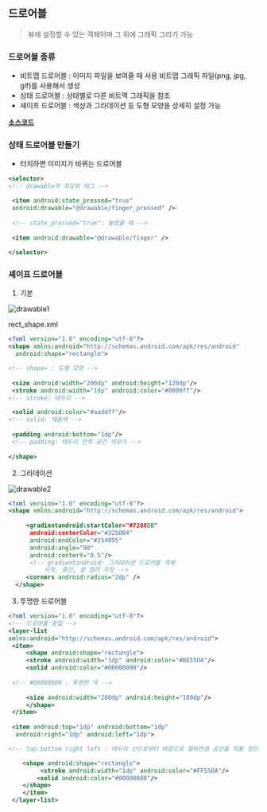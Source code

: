 ## 드로어블

> 뷰에 설정할 수 있는 객체이며 그 위에 그래픽 그리기 가능

### 드로어블 종류

- 비트맵 드로어블 : 이미지 파일을 보여줄 때 사용 비트맵 그래픽 파일(png, jpg, gif)를 사용해서 생성
- 상태 드로어블 : 상태별로 다른 비트맥 그래픽을 참조
- 셰이프 드로어블 : 색상과 그라데이션 등 도형 모양을 상세히 설정 가능

[**소스코드**](https://github.com/yurrrri/Android_study/tree/master/Drawable)

### 상태 드로어블 만들기

- 터치하면 이미지가 바뀌는 드로어블
```xml
<selector>  
<!-- drawable의 최상위 태그 -->

 <item android:state_pressed="true"
 android:drawable="@drawable/finger_pressed" />   
 
 <!-- state_pressed="true": 눌렸을 때 -->
 
 <item android:drawable="@drawable/finger" />  
 
</selector>
```

### 셰이프 드로어블

 1. 기본

![drawable1](https://user-images.githubusercontent.com/37764504/56054687-702b3900-5d92-11e9-93cc-553d7ae16ae5.PNG)

rect_shape.xml
```xml
<?xml version="1.0" encoding="utf-8"?>  
<shape xmlns:android="http://schemas.android.com/apk/res/android"  
  android:shape="rectangle">  

<!-- shape= : 도형 모양 -->
  
 <size android:width="200dp" android:height="120dp"/>   
 <stroke android:width="1dp" android:color="#0000ff"/> 
<!-- stroke: 테두리 -->

 <solid android:color="#aaddff"/>  
<!-- solid: 채움색 -->
 
 <padding android:bottom="1dp"/>
 <!-- padding: 테두리 안쪽 공간 띄우기 -->
  
</shape>
```

 2. 그라데이션

![drawable2](https://user-images.githubusercontent.com/37764504/56054731-8e913480-5d92-11e9-9085-2e5a01e57ff4.PNG)
```xml
<?xml version="1.0" encoding="utf-8"?>  
<shape xmlns:android="http://schemas.android.com/apk/res/android">  
  
	 <gradientandroid:startColor="#7288DB"  
	  android:centerColor="#3250B4"  
	  android:endColor="#254095"  
	  android:angle="90"  
	  android:centerY="0.5"/>
	  <!-- gradientandroid: 그라데이션 드로어블 객체
		  시작, 중간, 끝 컬러 지정 -->  
	 <corners android:radius="2dp" />  
  </shape>
```

3. 투명한 드로어블

```xml
<?xml version="1.0" encoding="utf-8"?> 
<!-- 드로어블 중첩 -->
<layer-list
xmlns:android="http://schemas.android.com/apk/res/android">  
 <item> 
	 <shape android:shape="rectangle">  
	 <stroke android:width="1dp" android:color="#BE55DA"/>  
	 <solid android:color="#00000000"/>
   
 <!-- #00000000 : 투명한 색 -->
 
	 <size android:width="200dp" android:height="100dp"/>  
	 </shape> 
 </item>  
 
 <item android:top="1dp" android:bottom="1dp"  
  android:right="1dp" android:left="1dp">  

<!-- top bottom right left : 테두리 선으로부터 바깥으로 얼마만큼 공간을 띄울 것인지? -->

	<shape android:shape="rectangle">  
		 <stroke android:width="1dp" android:color="#FF55DA"/>  
		<solid android:color="#00000000"/>  
	</shape> 
	</item>
 </layer-list>
```
